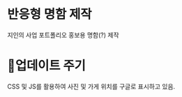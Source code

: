 # 반응형 명함 제작

지인의 사업 포트폴리오 홍보용 명함(?) 제작


# :rocket:업데이트 주기


CSS 및 JS를 활용하여 사진 및 가게 위치를 구글로 표시하고 있음.
